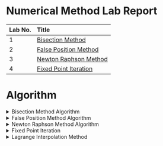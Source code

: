 # Numerical Method Lab Report

|Lab No.|Title|
|:---|:---|
|1|[Bisection Method](https://github.com/kabirdeula/Numerical_Method_Lab_Report/blob/main/Lab%20Report/Lab1-BisectionMethod.py)|
|2|[False Position Method](https://github.com/kabirdeula/Numerical_Method_Lab_Report/blob/main/Lab%20Report/Lab2-FalsePositionMethod.py)|
|3|[Newton Raphson Method](https://github.com/kabirdeula/Numerical_Method_Lab_Report/blob/main/Lab%20Report/Lab3-NewtonRaphsonMethod.py)|
|4|[Fixed Point Iteration](https://github.com/kabirdeula/Numerical_Method_Lab_Report/blob/main/Lab%20Report/Lab4-FixedPointIterationMethod.py)|
# Algorithm

<details>
    <summary>Bisection Method Algorithm</summary>

    1. start

    2. Define function f(x)

    3. Choose initial guesses x0 and x1 such that f(x0)f(x1) < 0

    4. Choose pre-specified tolerable error e.

    5. Calculate new approximated root as x2 = (x0 + x1)/2

    6. Calculate f(x0)f(x2)
	    a. if f(x0)f(x2) < 0 then x0 = x0 and x1 = x2
	    b. if f(x0)f(x2) > 0 then x0 = x2 and x1 = x1
	    c. if f(x0)f(x2) = 0 then goto (8)
	
    7. if |f(x2)| > e then goto (5) otherwise goto (8)

    8. Display x2 as root.

    9. Stop
</details>

<details>
    <summary>False Position Method Algorithm</summary>
    
    1. start

    2. Define function f(x)

    3. Choose initial guesses x0 and x1 such that f(x0)f(x1) < 0

    4. Choose pre-specified tolerable error e.

    5. Calculate new approximated root as: 
    
       x2 = x0 - ((x0-x1) * f(x0))/(f(x0) - f(x1))

    6. Calculate f(x0)f(x2)
    	a. if f(x0)f(x2) < 0 then x0 = x0 and x1 = x2
    	b. if f(x0)f(x2) > 0 then x0 = x2 and x1 = x1
    	c. if f(x0)f(x2) = 0 then goto (8)
    
    7. if |f(x2)|>e then goto (5) otherwise goto (8)

    8. Display x2 as root.

    9. Stop
</details>

<details>
    <summary>Newton Raphson Method Algorithm</summary>

    1. Start

    2. Define function as f(x)

    3. Define first derivative of f(x) as g(x)

    4. Input initial guess (x0), tolerable error (e) 

    5. Initialize iteration counter i = 1

    6. If g(x0) = 0 then print "Mathematical Error" and goto (11) otherwise goto (7) 

    7. Calcualte x1 = x0 - f(x0) / g(x0)

    8. Increment iteration counter i = i + 1

    9. If |f(x1)| > e then set x0 = x1 and goto (6) otherwise goto (11)

    10. Print root as x1

    11. Stop

</details>

<details>
    <summary>Fixed Point Iteration</summary>
    
    1. Start 

    2. Define function f(x)
    
    3. Define function g(x) which is obtained from f(x)=0 such that x = g(x) and |g'(x) < 1|

    4. Choose initial guess x0, Tolerable Error e

    5. Initialize iteration counter: step = 1

    6. Calculate x1 = g(x0)

    7. Increment iteration counter: step = step + 1 

    8. Set x0 = x1 for next iteration

    9. If |f(x1)| > e then goto step (6) otherwise goto step (10)

    10. Display x1 as root.

    11. Stop
</details>
<details>
    <summary>Lagrange Interpolation Method</summary>

    1. Start

    2. Read number of data (n)

    3. Read data X<sub>i</sub> and Y<sub>i</sub> for i = 1 to n

    4. Read value of independent variables say xp whose corresponding value of dependent say yp is to be determined.

    5. Initialize: yp = 0

    6. For i = 1 to n
        Set p = 1
        For j = 1 to n
            If i != j then
                Calculate p = p * (xp - X<sub>j</sub>)/(X<sub>i</sub> - X<sub>j</sub>)
            End if
        Next j
        Calculate yp = yp + p * Y<sub>i</sub>
       Next i
    
    7. Display value of yp as interpolated value.

    8. Stop

</details>
